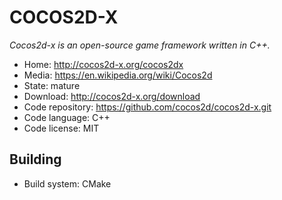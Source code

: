 # COCOS2D-X

_Cocos2d-x is an open-source game framework written in C++._

- Home: http://cocos2d-x.org/cocos2dx
- Media: https://en.wikipedia.org/wiki/Cocos2d
- State: mature
- Download: http://cocos2d-x.org/download
- Code repository: https://github.com/cocos2d/cocos2d-x.git
- Code language: C++
- Code license: MIT

## Building

- Build system: CMake


